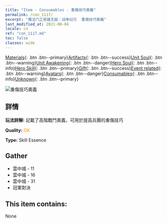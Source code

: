 ```yaml
---
title: "Item - Consumables - 重傷技巧奧義"
permalink: /con_1117/
excerpt: "魔法门之英雄无敌：战争纪元  重傷技巧奧義"
last_modified_at: 2021-08-04
locale: cn
ref: "con_1117.md"
toc: false
classes: wide
---
```

 [Materials](/ItemsCN/){: .btn .btn--primary}[Artifacts](/ItemsCN/Artifacts/){: .btn .btn--success}[Unit Soul](/ItemsCN/UnitSoul/){: .btn .btn--warning}[Unit Awakening](/ItemsCN/UnitAwakening/){: .btn .btn--danger}[Hero Soul](/ItemsCN/HeroSoul/){: .btn .btn--info}[Hero Skill](/ItemsCN/HeroSkill/){: .btn .btn--primary}[Gift](/ItemsCN/Gift/){: .btn .btn--success}[Event related](/ItemsCN/Events/){: .btn .btn--warning}[Avatars](/ItemsCN/Avatars/){: .btn .btn--danger}[Consumables](/ItemsCN/Consumables/){: .btn .btn--info}[Unknown](/ItemsCN/Unknown/){: .btn .btn--primary}

 ![重傷技巧奧義](/images/t/i_7008.png)

## 詳情
 **玩法詳解:** 記載了高階戰鬥奧義，可用於提高兵團的重傷技巧

 **Quality:** <span style="color: #FF8C00">OK</span>

 **Type:** Skill Essence

## Gather

*    雲中城 - 11 
*    雲中城 - 16 
*    雲中城 - 31 
*    冠軍對決 

## This item contains:

  None

